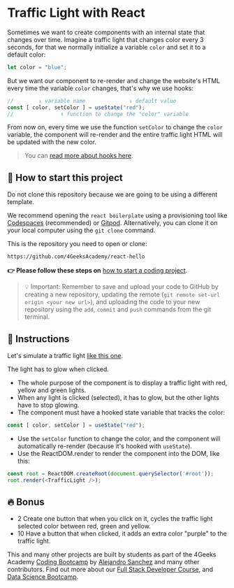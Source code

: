 <!-- hide -->
# Traffic Light with React
<!-- endhide -->

Sometimes we want to create components with an internal state that changes over time. Imagine a traffic light that changes color every 3 seconds, for that we normally initialize a variable `color` and set it to a default color:

```js
let color = "blue";
```

But we want our component to re-render and change the website's HTML every time the variable `color` changes, that's why we use hooks:

```js
//        ↓ variable name              ↓ default value
const [ color, setColor ] = useState("red");
//               ⬆ function to change the "color" variable
```

From now on, every time we use the function `setColor` to change the `color` variable, the component will re-render and the entire traffic light HTML will be updated with the new color. 

> You can [read more about hooks here](https://content.breatheco.de/lesson/react-hooks-explained).

<onlyfor saas="false" withBanner="false">
  
## 🌱 How to start this project

Do not clone this repository because we are going to be using a different template.

We recommend opening the `react boilerplate` using a provisioning tool like [Codespaces](https://4geeks.com/lesson/what-is-github-codespaces) (recommended) or [Gitpod](https://4geeks.com/lesson/how-to-use-gitpod). Alternatively, you can clone it on your local computer using the `git clone` command.

This is the repository you need to open or clone:

```txt
https://github.com/4GeeksAcademy/react-hello
```

**👉 Please follow these steps on** [how to start a coding project](https://4geeks.com/lesson/how-to-start-a-project).

> 💡 Important: Remember to save and upload your code to GitHub by creating a new repository, updating the remote (`git remote set-url origin <your new url>`), and uploading the code to your new repository using the `add`, `commit` and `push` commands from the git terminal.

</onlyfor>

## 📝 Instructions

Let's simulate a traffic light [like this one](https://github.com/breatheco-de/exercise-traffic-light-react/blob/master/preview.gif).

The light has to glow when clicked.

- The whole purpose of the component is to display a traffic light with red, yellow and green lights.
- When any light is clicked (selected), it has to glow, but the other lights have to stop glowing.
- The component must have a hooked state variable that tracks the color:

```js
const [ color, setColor ] = useState("red");
```

- Use the `setColor` function to change the color, and the component will automatically re-render (because it's hooked with `useState`).
- Use the ReactDOM.render to render the component into the DOM, like this:
  
```js
const root = ReactDOM.createRoot(document.querySelector('#root'));
root.render(<TrafficLight />);
```

## 🔥 Bonus

+ 2 Create one button that when you click on it, cycles the traffic light selected color between red, green and yellow.  
+ 10 Have a button that when clicked, it adds an extra color "purple" to the traffic light.  

This and many other projects are built by students as part of the 4Geeks Academy [Coding Bootcamp](https://4geeksacademy.com/us/coding-bootcamp) by [Alejandro Sanchez](https://twitter.com/alesanchezr) and many other contributors. Find out more about our [Full Stack Developer Course](https://4geeksacademy.com/us/coding-bootcamps/part-time-full-stack-developer), and [Data Science Bootcamp](https://4geeksacademy.com/us/coding-bootcamps/datascience-machine-learning).
